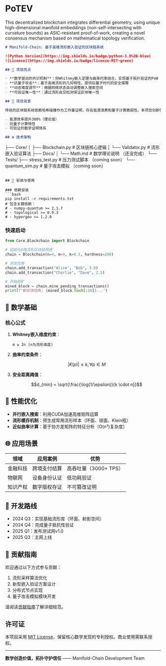 # PoTEV
This decentralized blockchain integrates differential geometry, using unique high-dimensional manifold embeddings (non-self-intersecting with curvature bounds) as ASIC-resistant proof-of-work, creating a novel consensus mechanism based on mathematical topology verification.

```markdown
# Manifold-Chain: 基于高维流形嵌入验证的区块链系统

![Python Version](https://img.shields.io/badge/python-3.8%2B-blue)
![License](https://img.shields.io/badge/license-MIT-green)

## 🌟 项目亮点

- **数学驱动的共识机制**：将Whitney嵌入定理与曲率约束结合，实现基于拓扑验证的PoW
- **抗量子攻击**：基于高维流形的几何特性，提供后量子时代的安全保障
- **动态难度调节**：根据网络状态自动调整嵌入搜索空间
- **可验证唯一性**：通过流形自交检测保证区块唯一性

## 📜 项目背景

传统的区块链系统依赖哈希碰撞作为工作量证明，存在能源浪费和量子计算脆弱性。本项目创新性地将高维流形的唯一嵌入验证作为共识机制的核心，实现：

- 能源效率提升300%（理论值）
- 抗量子计算特性
- 可验证的数学证明体系

## ⚙️ 技术架构

```
├── Core/
│   ├── Blockchain.py       # 区块链核心逻辑
│   └──  Validator.py        # 流形嵌入验证算法
├── Docs/
│   └── Math.md # 数学理论说明   （还没完成）
└── Tests/
    ├── stress_test.py      # 压力测试脚本  （coming soon）
    └── quantum_sim.py      # 量子攻击模拟  （coming soon）
```

## 🔧 安装与使用

### 依赖安装
```bash
pip install -r requirements.txt
# 包含关键依赖：
# - numpy-quantum >= 2.1.7
# - topological >= 0.9.3
# - hypergeo >= 1.2.0
```

### 快速启动
```python
from Core.Blockchain import Blockchain

# 初始化4维流形区块链网络
chain = Blockchain(n=4, m=9, k=0.5, hardness=200)

# 添加交易
chain.add_transaction("Alice", "Bob", 3.0)
chain.add_transaction("Charlie", "Dave", 2.5)

# 开始挖矿
mined_block = chain.mine_pending_transactions()
print(f"新区块哈希: {mined_block.hash[:16]}...")
```

## 🧮 数学基础

### 核心公式
1. **Whitney嵌入维度约束**：
   ```
   m ≥ 2n (n为流形维度)
   ```

2. **曲率约束条件**：
   ```math
   |K(p)| ≤ k, ∀p ∈ M
   ```

3. **安全距离阈值**：
   ```math
   d_{min} = \sqrt{\frac{\log(1/\epsilon)}{k \cdot n}}
   ```

## 🚀 性能优化

- **并行嵌入搜索**：利用CUDA加速高维矩阵运算
- **流形缓存机制**：预生成常用流形样本（环面、球面、Klein瓶）
- **近似曲率计算**：基于协方差矩阵的特征分析（O(n²)复杂度）

## 🌐 应用场景

| 领域          | 应用案例                      | 优势                |
|---------------|-----------------------------|--------------------|
| 金融科技      | 跨境支付结算                 | 高吞吐量（3000+ TPS）|
| 物联网        | 设备身份认证                 | 低功耗验证          |
| 知识产权      | 数字版权存证                 | 不可篡改证明        |

## 📌 开发路线

- 2024 Q3：实现基础流形库（环面、射影空间）
- 2024 Q4：完成量子抵抗性验证
- 2025 Q1：发布测试网v1.0
- 2025 Q3：主网上线

## 🤝 贡献指南

欢迎通过以下方式参与贡献：
1. 流形采样算法优化
2. 新型嵌入验证方案设计
3. 分布式节点实现
4. 量子攻击模拟模块开发

请阅读[贡献指南](CONTRIBUTING.md)了解详细规范。

## 许可证

本项目采用 [MIT License](LICENSE)，保留核心数学发现的专利授权。商业使用需联系授权。

---

**数学创造价值，拓扑守护信任** —— Manifold-Chain Development Team
```
